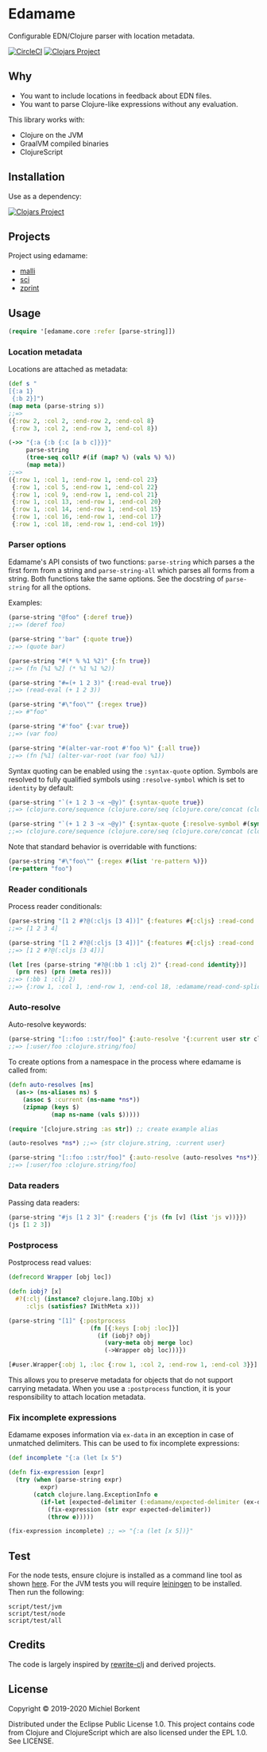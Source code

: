 # Edamame

Configurable EDN/Clojure parser with location metadata.

[![CircleCI](https://circleci.com/gh/borkdude/edamame/tree/master.svg?style=shield)](https://circleci.com/gh/borkdude/edamame/tree/master)
[![Clojars Project](https://img.shields.io/clojars/v/borkdude/edamame.svg)](https://clojars.org/borkdude/edamame)
<!--[![cljdoc badge](https://cljdoc.org/badge/borkdude/edamame)](https://cljdoc.org/d/borkdude/edamame/CURRENT)-->

## Why

- You want to include locations in feedback about EDN files.
- You want to parse Clojure-like expressions without any evaluation.

This library works with:

- Clojure on the JVM
- GraalVM compiled binaries
- ClojureScript

## Installation

Use as a dependency:

[![Clojars Project](https://img.shields.io/clojars/v/borkdude/edamame.svg)](https://clojars.org/borkdude/edamame)


## Projects

Project using edamame:

- [malli](https://github.com/metosin/malli)
- [sci](https://github.com/borkdude/sci)
- [zprint](https://github.com/kkinnear/zprint)

## Usage

``` clojure
(require '[edamame.core :refer [parse-string]])
```

### Location metadata

Locations are attached as metadata:

``` clojure
(def s "
[{:a 1}
 {:b 2}]")
(map meta (parse-string s))
;;=>
({:row 2, :col 2, :end-row 2, :end-col 8}
 {:row 3, :col 2, :end-row 3, :end-col 8})

(->> "{:a {:b {:c [a b c]}}}"
     parse-string
     (tree-seq coll? #(if (map? %) (vals %) %))
     (map meta))
;;=>
({:row 1, :col 1, :end-row 1, :end-col 23}
 {:row 1, :col 5, :end-row 1, :end-col 22}
 {:row 1, :col 9, :end-row 1, :end-col 21}
 {:row 1, :col 13, :end-row 1, :end-col 20}
 {:row 1, :col 14, :end-row 1, :end-col 15}
 {:row 1, :col 16, :end-row 1, :end-col 17}
 {:row 1, :col 18, :end-row 1, :end-col 19})
```

### Parser options

Edamame's API consists of two functions: `parse-string` which parses a the first
form from a string and `parse-string-all` which parses all forms from a
string. Both functions take the same options. See the docstring of
`parse-string` for all the options.

Examples:

``` clojure
(parse-string "@foo" {:deref true})
;;=> (deref foo)

(parse-string "'bar" {:quote true})
;;=> (quote bar)

(parse-string "#(* % %1 %2)" {:fn true})
;;=> (fn [%1 %2] (* %1 %1 %2))

(parse-string "#=(+ 1 2 3)" {:read-eval true})
;;=> (read-eval (+ 1 2 3))

(parse-string "#\"foo\"" {:regex true})
;;=> #"foo"

(parse-string "#'foo" {:var true})
;;=> (var foo)

(parse-string "#(alter-var-root #'foo %)" {:all true})
;;=> (fn [%1] (alter-var-root (var foo) %1))
```

Syntax quoting can be enabled using the `:syntax-quote` option. Symbols are
resolved to fully qualified symbols using `:resolve-symbol` which is set to
`identity` by default:

``` clojure
(parse-string "`(+ 1 2 3 ~x ~@y)" {:syntax-quote true})
;;=> (clojure.core/sequence (clojure.core/seq (clojure.core/concat (clojure.core/list (quote +)) (clojure.core/list 1) (clojure.core/list 2) (clojure.core/list 3) (clojure.core/list x) y)))

(parse-string "`(+ 1 2 3 ~x ~@y)" {:syntax-quote {:resolve-symbol #(symbol "user" (name %))}})
;;=> (clojure.core/sequence (clojure.core/seq (clojure.core/concat (clojure.core/list (quote user/+)) (clojure.core/list 1) (clojure.core/list 2) (clojure.core/list 3) (clojure.core/list x) y)))
```

Note that standard behavior is overridable with functions:

``` clojure
(parse-string "#\"foo\"" {:regex #(list 're-pattern %)})
(re-pattern "foo")
```

### Reader conditionals

Process reader conditionals:

``` clojure
(parse-string "[1 2 #?@(:cljs [3 4])]" {:features #{:cljs} :read-cond :allow})
;;=> [1 2 3 4]

(parse-string "[1 2 #?@(:cljs [3 4])]" {:features #{:cljs} :read-cond :preserve})
;;=> [1 2 #?@(:cljs [3 4])]

(let [res (parse-string "#?@(:bb 1 :clj 2)" {:read-cond identity})]
  (prn res) (prn (meta res)))
;;=> (:bb 1 :clj 2)
;;=> {:row 1, :col 1, :end-row 1, :end-col 18, :edamame/read-cond-splicing true}
```

### Auto-resolve

Auto-resolve keywords:

``` clojure
(parse-string "[::foo ::str/foo]" {:auto-resolve '{:current user str clojure.string}})
;;=> [:user/foo :clojure.string/foo]
```

To create options from a namespace in the process where edamame is called from:

``` clojure
(defn auto-resolves [ns]
  (as-> (ns-aliases ns) $
    (assoc $ :current (ns-name *ns*))
    (zipmap (keys $)
            (map ns-name (vals $)))))

(require '[clojure.string :as str]) ;; create example alias

(auto-resolves *ns*) ;;=> {str clojure.string, :current user}

(parse-string "[::foo ::str/foo]" {:auto-resolve (auto-resolves *ns*)})
;;=> [:user/foo :clojure.string/foo]
```

### Data readers

Passing data readers:

``` clojure
(parse-string "#js [1 2 3]" {:readers {'js (fn [v] (list 'js v))}})
(js [1 2 3])
```

### Postprocess

Postprocess read values:

``` clojure
(defrecord Wrapper [obj loc])

(defn iobj? [x]
  #?(:clj (instance? clojure.lang.IObj x)
     :cljs (satisfies? IWithMeta x)))

(parse-string "[1]" {:postprocess
                       (fn [{:keys [:obj :loc]}]
                         (if (iobj? obj)
                           (vary-meta obj merge loc)
                           (->Wrapper obj loc)))})

[#user.Wrapper{:obj 1, :loc {:row 1, :col 2, :end-row 1, :end-col 3}}]
```

This allows you to preserve metadata for objects that do not support carrying
metadata. When you use a `:postprocess` function, it is your responsibility to
attach location metadata.

### Fix incomplete expressions

Edamame exposes information via `ex-data` in an exception in case of unmatched
delimiters. This can be used to fix incomplete expressions:

``` clojure
(def incomplete "{:a (let [x 5")

(defn fix-expression [expr]
  (try (when (parse-string expr)
         expr)
       (catch clojure.lang.ExceptionInfo e
         (if-let [expected-delimiter (:edamame/expected-delimiter (ex-data e))]
           (fix-expression (str expr expected-delimiter))
           (throw e)))))

(fix-expression incomplete) ;; => "{:a (let [x 5])}"
```

## Test

For the node tests, ensure clojure is installed as a command line tool as shown [here](https://clojure.org/guides/getting_started#_installation_on_mac_via_homebrew). For the JVM tests you will require [leiningen](https://leiningen.org/) to be installed. Then run the following:

    script/test/jvm
    script/test/node
    script/test/all

## Credits

The code is largely inspired by
[rewrite-clj](https://github.com/xsc/rewrite-clj) and derived projects.

## License

Copyright © 2019-2020 Michiel Borkent

Distributed under the Eclipse Public License 1.0. This project contains code
from Clojure and ClojureScript which are also licensed under the EPL 1.0. See
LICENSE.
